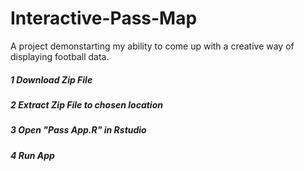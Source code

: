 # Interactive-Pass-Map
A project demonstarting my ability to come up with a creative way of displaying football data.
##### 1 Download Zip File
##### 2 Extract Zip File to chosen location
##### 3 Open "Pass App.R" in Rstudio
##### 4 Run App
